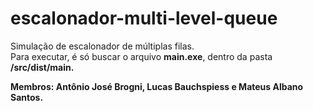 # escalonador-multi-level-queue
Simulação de escalonador de múltiplas filas.<br>
Para executar, é só buscar o arquivo <strong>main.exe</strong>, dentro da pasta <strong>/src/dist/main<strong>.

<strong>Membros:</strong> Antônio José Brogni, Lucas Bauchspiess e Mateus Albano Santos.
